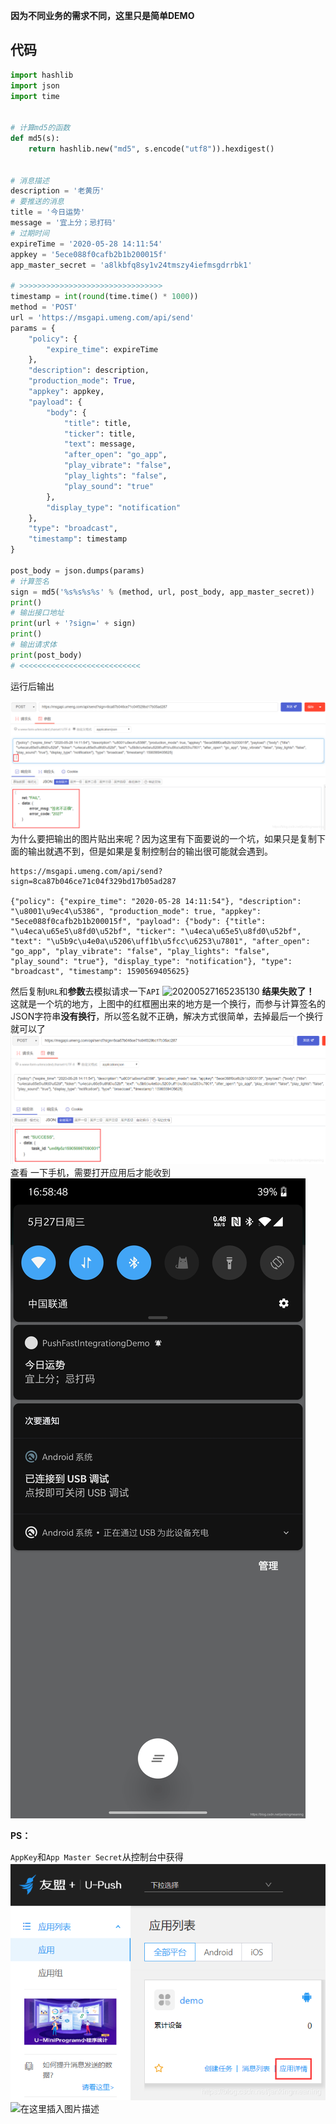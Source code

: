 **因为不同业务的需求不同，这里只是简单DEMO**
## 代码

```python
import hashlib
import json
import time


# 计算md5的函数
def md5(s):
    return hashlib.new("md5", s.encode("utf8")).hexdigest()


# 消息描述
description = '老黄历'
# 要推送的消息
title = '今日运势'
message = '宜上分；忌打码'
# 过期时间
expireTime = '2020-05-28 14:11:54'
appkey = '5ece088f0cafb2b1b200015f'
app_master_secret = 'a8lkbfq8sy1v24tmszy4iefmsgdrrbk1'

# >>>>>>>>>>>>>>>>>>>>>>>>>>>>>>>>
timestamp = int(round(time.time() * 1000))
method = 'POST'
url = 'https://msgapi.umeng.com/api/send'
params = {
    "policy": {
        "expire_time": expireTime
    },
    "description": description,
    "production_mode": True,
    "appkey": appkey,
    "payload": {
        "body": {
            "title": title,
            "ticker": title,
            "text": message,
            "after_open": "go_app",
            "play_vibrate": "false",
            "play_lights": "false",
            "play_sound": "true"
        },
        "display_type": "notification"
    },
    "type": "broadcast",
    "timestamp": timestamp
}

post_body = json.dumps(params)
# 计算签名
sign = md5('%s%s%s%s' % (method, url, post_body, app_master_secret))
print()
# 输出接口地址
print(url + '?sign=' + sign)
print()
# 输出请求体
print(post_body)
# <<<<<<<<<<<<<<<<<<<<<<<<<<<

```
运行后输出

![20200527165235130](https://raw.githubusercontent.com/JankingWon/JankingWon.github.io/master/2020/image/20200527165235130.png)
为什么要把输出的图片贴出来呢？因为这里有下面要说的一个坑，如果只是复制下面的输出就遇不到，但是如果是复制控制台的输出很可能就会遇到。

```
https://msgapi.umeng.com/api/send?sign=8ca87b046ce71c04f329bd17b05ad287

{"policy": {"expire_time": "2020-05-28 14:11:54"}, "description": "\u8001\u9ec4\u5386", "production_mode": true, "appkey": "5ece088f0cafb2b1b200015f", "payload": {"body": {"title": "\u4eca\u65e5\u8fd0\u52bf", "ticker": "\u4eca\u65e5\u8fd0\u52bf", "text": "\u5b9c\u4e0a\u5206\uff1b\u5fcc\u6253\u7801", "after_open": "go_app", "play_vibrate": "false", "play_lights": "false", "play_sound": "true"}, "display_type": "notification"}, "type": "broadcast", "timestamp": 1590569405625}
```
然后复制`URL`和**参数**去模拟请求一下`API`
![20200527165235130](C:%5CUsers%5Cjanki%5CDesktop%5C20200527165235130.png)
**结果失败了！**
这就是一个坑的地方，上图中的红框圈出来的地方是一个换行，而参与计算签名的JSON字符串**没有换行**，所以签名就不正确，解决方式很简单，去掉最后一个换行就可以了
![20200527165450721](https://raw.githubusercontent.com/JankingWon/JankingWon.github.io/master/2020/image/20200527165450721.png)
查看 一下手机，需要打开应用后才能收到
![20200527165931738](https://raw.githubusercontent.com/JankingWon/JankingWon.github.io/master/2020/image/20200527165931738.png)

**PS：**

`AppKey`和`App Master Secret`从控制台中获得
![20200527165555218](https://raw.githubusercontent.com/JankingWon/JankingWon.github.io/master/2020/image/20200527165555218.png)
![在这里插入图片描述](https://img-blog.csdnimg.cn/20200527164754368.png?x-oss-process=image/watermark,type_ZmFuZ3poZW5naGVpdGk,shadow_10,text_aHR0cHM6Ly9ibG9nLmNzZG4ubmV0L2phbmtpbmdtZWFuaW5n,size_16,color_FFFFFF,t_70)